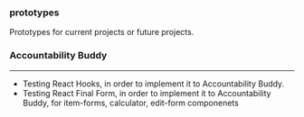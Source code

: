 ### prototypes
Prototypes for current projects or future projects.

### Accountability Buddy
---
- Testing React Hooks, in order to implement it to Accountability Buddy.
- Testing React Final Form, in order to implement it to Accountability Buddy, for item-forms, calculator, edit-form componenets

